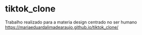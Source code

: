 # tiktok_clone
Trabalho realizado para a materia design centrado no ser humano
https://mariaeduardalimadearaujo.github.io/tiktok_clone/

